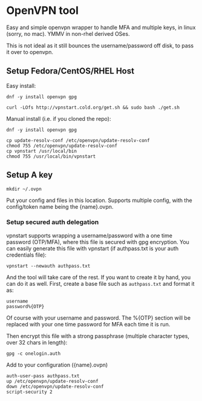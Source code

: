 # OpenVPN tool

Easy and simple openvpn wrapper to handle MFA and multiple keys, in linux (sorry, no mac).  YMMV in non-rhel derived OSes.

This is not ideal as it still bounces the username/password off disk, to pass it over to openvpn.

## Setup Fedora/CentOS/RHEL Host

Easy install:

	dnf -y install openvpn gpg

	curl -LOfs http://vpnstart.cold.org/get.sh && sudo bash ./get.sh

Manual install (i.e. if you cloned the repo):

	dnf -y install openvpn gpg

	cp update-resolv-conf /etc/openvpn/update-resolv-conf
	chmod 755 /etc/openvpn/update-resolv-conf
	cp vpnstart /usr/local/bin
	chmod 755 /usr/local/bin/vpnstart

## Setup A key

	mkdir ~/.ovpn

Put your config and files in this location.  Supports multiple config, with the config/token name being the {name}.ovpn.

### Setup secured auth delegation

vpnstart supports wrapping a username/password with a one time password (OTP/MFA), where this file is secured with gpg encryption.  You can easily generate this file with vpnstart (if authpass.txt is your auth credentials file):

	vpnstart --newauth authpass.txt

And the tool will take care of the rest.  If you want to create it by hand, you can do it as well.  First, create a base file such as `authpass.txt` and format it as:

	username
	password%{OTP}

Of course with your username and password.  The %{OTP} section will be replaced with your one time password for MFA each time it is run.

Then encrypt this file with a strong passphrase (multiple character types, over 32 chars in length):

	gpg -c onelogin.auth

Add to your configuration ({name}.ovpn)

	auth-user-pass authpass.txt
	up /etc/openvpn/update-resolv-conf
	down /etc/openvpn/update-resolv-conf
	script-security 2
